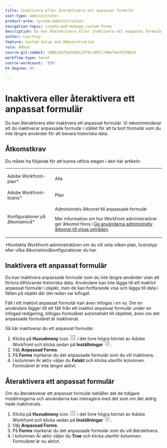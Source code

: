 ```yaml
---
title: Inaktivera eller återaktivera ett anpassat formulär
user-type: administrator
product-area: system-administration
navigation-topic: create-and-manage-custom-forms
description: Du kan återaktivera eller inaktivera ett anpassat formulär. Vi rekommenderar att du inaktiverar anpassade formulär i stället för att ta bort formulär som du inte längre använder för att bevara historiska data.
author: Courtney
feature: System Setup and Administration
role: Admin
source-git-commit: c0082dd73e3db8123f9cc08f1798ef8e70730625
workflow-type: tm+mt
source-wordcount: '355'
ht-degree: 0%

---
```



# Inaktivera eller återaktivera ett anpassat formulär

Du kan återaktivera eller inaktivera ett anpassat formulär. Vi rekommenderar att du inaktiverar anpassade formulär i stället för att ta bort formulär som du inte längre använder för att bevara historiska data.

## Åtkomstkrav

Du måste ha följande för att kunna utföra stegen i den här artikeln:

<table style="table-layout:auto"> 
 <col> 
 <col> 
 <tbody> 
  <tr data-mc-conditions=""> 
   <td role="rowheader"> <p>Adobe Workfront-plan*</p> </td> 
   <td>Alla</td> 
  </tr> 
  <tr> 
   <td role="rowheader">Adobe Workfront-licens*</td> 
   <td>Plan</td> 
  </tr> 
  <tr data-mc-conditions=""> 
   <td role="rowheader">Konfigurationer på åtkomstnivå*</td> 
   <td> <p>Administrativ åtkomst till anpassade formulär</p> <p>Mer information om hur Workfront administratörer ger åtkomst finns i <a href="/help/quicksilver/administration-and-setup/add-users/configure-and-grant-access/grant-users-admin-access-certain-areas.md" class="MCXref xref">Ge användarna administrativ åtkomst till vissa områden</a>.</p></td> 
  </tr>  
 </tbody> 
</table>

&#42;Kontakta Workfront-administratören om du vill veta vilken plan, licenstyp eller vilka åtkomstnivåkonfigurationer du har.

## Inaktivera ett anpassat formulär

Du kan inaktivera anpassade formulär som du inte längre använder utan att förlora tillhörande historiska data. Användare kan inte lägga till ett inaktivt anpassat formulär i objekt, men de kan fortfarande visa och lägga till data i fälten på objekt där det redan var bifogat.

Fält i ett inaktivt anpassat formulär kan även infogas i en vy. Om en användare lägger till ett fält från ett inaktivt anpassat formulär under en infogad redigering, bifogas formuläret automatiskt till objektet, även om det anpassade formuläret är inaktiverat.

Så här inaktiverar du ett anpassat formulär:

1. Klicka på **Huvudmeny** icon ![](assets/main-menu-icon.png) i det övre högra hörnet av Adobe Workfront och klicka sedan på **Inställningar** ![](assets/gear-icon-settings.png).
1. Välj **Anpassad Forms**.
1. På **Forms** markerar du det anpassade formulär som du vill inaktivera.
1. I kolumnen Är aktiv väljer du **Falskt** och klicka utanför kolumnen. Formuläret är inte längre aktivt.

## Återaktivera ett anpassat formulär

Om du återaktiverar ett anpassat formulär behåller det de tidigare inställningarna och användarna kan interagera med det som om det aldrig hade inaktiverats.

1. Klicka på **Huvudmeny** icon ![](assets/main-menu-icon.png) i det övre högra hörnet av Adobe Workfront och klicka sedan på **Inställningar** ![](assets/gear-icon-settings.png).
1. Välj **Anpassad Forms**.
1. På **Forms** markerar du det anpassade formulär som du vill återaktivera.
1. I kolumnen Är aktiv väljer du **True** och klicka utanför kolumnen. Formuläret är nu aktivt.